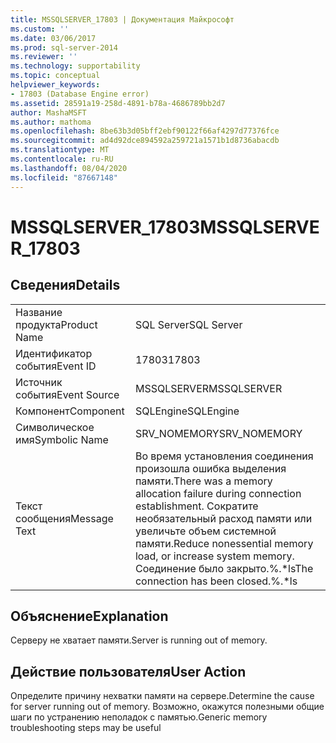 ```yaml
---
title: MSSQLSERVER_17803 | Документация Майкрософт
ms.custom: ''
ms.date: 03/06/2017
ms.prod: sql-server-2014
ms.reviewer: ''
ms.technology: supportability
ms.topic: conceptual
helpviewer_keywords:
- 17803 (Database Engine error)
ms.assetid: 28591a19-258d-4891-b78a-4686789bb2d7
author: MashaMSFT
ms.author: mathoma
ms.openlocfilehash: 8be63b3d05bff2ebf90122f66af4297d77376fce
ms.sourcegitcommit: ad4d92dce894592a259721a1571b1d8736abacdb
ms.translationtype: MT
ms.contentlocale: ru-RU
ms.lasthandoff: 08/04/2020
ms.locfileid: "87667148"
---
```

# <a name="mssqlserver_17803"></a><span data-ttu-id="9b431-102">MSSQLSERVER_17803</span><span class="sxs-lookup"><span data-stu-id="9b431-102">MSSQLSERVER_17803</span></span>
    
## <a name="details"></a><span data-ttu-id="9b431-103">Сведения</span><span class="sxs-lookup"><span data-stu-id="9b431-103">Details</span></span>  
  
|||  
|-|-|  
|<span data-ttu-id="9b431-104">Название продукта</span><span class="sxs-lookup"><span data-stu-id="9b431-104">Product Name</span></span>|<span data-ttu-id="9b431-105">SQL Server</span><span class="sxs-lookup"><span data-stu-id="9b431-105">SQL Server</span></span>|  
|<span data-ttu-id="9b431-106">Идентификатор события</span><span class="sxs-lookup"><span data-stu-id="9b431-106">Event ID</span></span>|<span data-ttu-id="9b431-107">17803</span><span class="sxs-lookup"><span data-stu-id="9b431-107">17803</span></span>|  
|<span data-ttu-id="9b431-108">Источник события</span><span class="sxs-lookup"><span data-stu-id="9b431-108">Event Source</span></span>|<span data-ttu-id="9b431-109">MSSQLSERVER</span><span class="sxs-lookup"><span data-stu-id="9b431-109">MSSQLSERVER</span></span>|  
|<span data-ttu-id="9b431-110">Компонент</span><span class="sxs-lookup"><span data-stu-id="9b431-110">Component</span></span>|<span data-ttu-id="9b431-111">SQLEngine</span><span class="sxs-lookup"><span data-stu-id="9b431-111">SQLEngine</span></span>|  
|<span data-ttu-id="9b431-112">Символическое имя</span><span class="sxs-lookup"><span data-stu-id="9b431-112">Symbolic Name</span></span>|<span data-ttu-id="9b431-113">SRV_NOMEMORY</span><span class="sxs-lookup"><span data-stu-id="9b431-113">SRV_NOMEMORY</span></span>|  
|<span data-ttu-id="9b431-114">Текст сообщения</span><span class="sxs-lookup"><span data-stu-id="9b431-114">Message Text</span></span>|<span data-ttu-id="9b431-115">Во время установления соединения произошла ошибка выделения памяти.</span><span class="sxs-lookup"><span data-stu-id="9b431-115">There was a memory allocation failure during connection establishment.</span></span> <span data-ttu-id="9b431-116">Сократите необязательный расход памяти или увеличьте объем системной памяти.</span><span class="sxs-lookup"><span data-stu-id="9b431-116">Reduce nonessential memory load, or increase system memory.</span></span> <span data-ttu-id="9b431-117">Соединение было закрыто.%.\*ls</span><span class="sxs-lookup"><span data-stu-id="9b431-117">The connection has been closed.%.\*ls</span></span>|  
  
## <a name="explanation"></a><span data-ttu-id="9b431-118">Объяснение</span><span class="sxs-lookup"><span data-stu-id="9b431-118">Explanation</span></span>  
 <span data-ttu-id="9b431-119">Серверу не хватает памяти.</span><span class="sxs-lookup"><span data-stu-id="9b431-119">Server is running out of memory.</span></span>  
  
## <a name="user-action"></a><span data-ttu-id="9b431-120">Действие пользователя</span><span class="sxs-lookup"><span data-stu-id="9b431-120">User Action</span></span>  
 <span data-ttu-id="9b431-121">Определите причину нехватки памяти на сервере.</span><span class="sxs-lookup"><span data-stu-id="9b431-121">Determine the cause for server running out of memory.</span></span> <span data-ttu-id="9b431-122">Возможно, окажутся полезными общие шаги по устранению неполадок с памятью.</span><span class="sxs-lookup"><span data-stu-id="9b431-122">Generic memory troubleshooting steps may be useful</span></span>  
  
  
